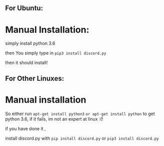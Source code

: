 ## For Ubuntu:

# Manual Installation:

simply install python 3.6


then You simply type in `pip3 install discord.py`

then it should install!


## For Other Linuxes:

# Manual installation

So either run `apt-get install python3` `or apt-get install python` to get python 3.6, if it fails, im not an expert at linux :(!


if you have done it
,

install discord.py with `pip install discord.py` or `pip3 install discord.py`



